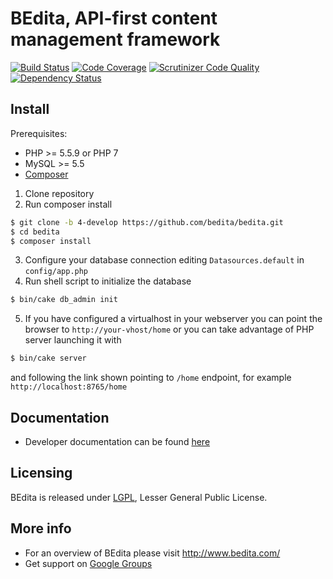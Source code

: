 # BEdita, API-first content management framework

[![Build Status](https://travis-ci.org/bedita/bedita.svg?branch=4-develop)](https://travis-ci.org/bedita/bedita)
[![Code Coverage](https://codecov.io/gh/bedita/bedita/branch/4-develop/graph/badge.svg)](https://codecov.io/gh/bedita/bedita/branch/4-develop)
[![Scrutinizer Code Quality](https://scrutinizer-ci.com/g/bedita/bedita/badges/quality-score.png?b=4-develop)](https://scrutinizer-ci.com/g/bedita/bedita/?branch=4-develop)
[![Dependency Status](https://gemnasium.com/badges/github.com/bedita/bedita.svg)](https://gemnasium.com/github.com/bedita/bedita)

## Install

Prerequisites:
 * PHP >= 5.5.9 or PHP 7
 * MySQL >= 5.5
 * [Composer](https://getcomposer.org/doc/00-intro.md#installation-linux-unix-osx)


1. Clone repository
2. Run composer install


 ```bash
 $ git clone -b 4-develop https://github.com/bedita/bedita.git
 $ cd bedita
 $ composer install
 ```

3. Configure your database connection editing `Datasources.default` in `config/app.php`
4. Run shell script to initialize the database

 ```bash
 $ bin/cake db_admin init
 ```

5. If you have configured a virtualhost in your webserver you can point
 the browser to `http://your-vhost/home` or you can take advantage of
 PHP server launching it with

 ```bash
 $ bin/cake server
 ```

 and following the link shown pointing to `/home` endpoint,
 for example `http://localhost:8765/home`


## Documentation

 * Developer documentation can be found [here](http://bedita.readthedocs.org/en/4-develop)

## Licensing

BEdita is released under [LGPL](/bedita/bedita/blob/master/LICENSE.LGPL), Lesser General Public License.

## More info

 * For an overview of BEdita please visit http://www.bedita.com/
 * Get support on [Google Groups](https://groups.google.com/forum/#!forum/bedita)

